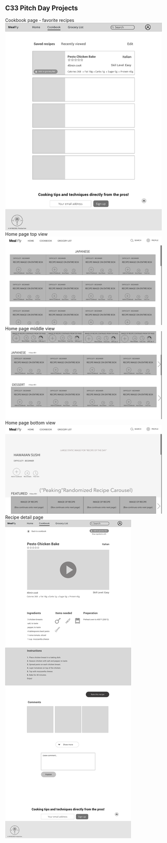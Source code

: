 ## C33 Pitch Day Projects

Cookbook page - favorite recipes
![](readme_assets/images/Cookbook_page.png)
Home page top view
![](readme_assets/images/HOMEPAGE_VIEW_ALL_V1.png)
Home page middle view
![](readme_assets/images/HOMEPAGE_SCROLLDOWN_V2.png)
Home page bottom view
![](readme_assets/images/HOMEPAGE_V3.png)
Recipe detail page
![](readme_assets/images/Recipe_detail.png)
